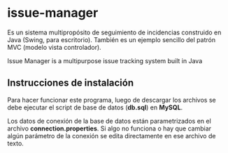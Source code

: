# issue-manager

Es un sistema multipropósito de seguimiento de incidencias construido en Java (Swing, para escritorio).
También es un ejemplo sencillo del patrón MVC (modelo vista controlador).

Issue Manager is a multipurpose issue tracking system built in Java

## Instrucciones de instalación

Para hacer funcionar este programa, luego de descargar los archivos se debe ejecutar el script de base de datos (**db.sql**) en **MySQL**.

Los datos de conexión de la base de datos están parametrizados en el archivo **connection.properties**. Si algo no funciona o hay que cambiar algún parámetro de la conexión se edita directamente en ese archivo de texto. 

